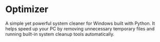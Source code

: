 # Optimizer
A simple yet powerful system cleaner for Windows built with Python. It helps speed up your PC by removing unnecessary temporary files and running built-in system cleanup tools automatically.
